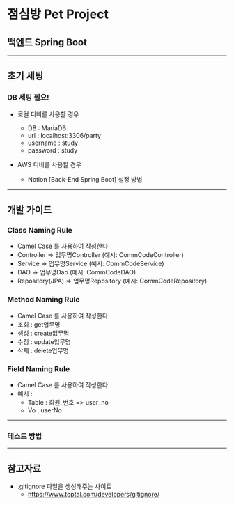 # 점심방 Pet Project

## 백엔드 Spring Boot

---

## 초기 세팅

### DB 세팅 필요!

- 로컬 디비를 사용할 경우
  - DB : MariaDB 
  - url : localhost:3306/party
  - username : study
  - password : study

- AWS 디비를 사용할 경우
  - Notion [Back-End Spring Boot] 설정 방법

---

## 개발 가이드

### Class Naming Rule
- Camel Case 를 사용하여 작성한다
- Controller => 업무명Controller (예시: CommCodeController)
- Service => 업무명Service (예시: CommCodeService)
- DAO => 업무명Dao (예시: CommCodeDAO)
- Repository(JPA) => 업무명Repository (예시: CommCodeRepository)

### Method Naming Rule
- Camel Case 를 사용하여 작성한다
- 조회 : get업무명
- 생성 : create없무명
- 수정 : update업무명
- 삭제 : delete업무명

### Field Naming Rule
- Camel Case 를 사용하여 작성한다
- 예시 : 
  - Table : 회원_번호 => user_no
  - Vo    : userNo

---

### 테스트 방법

---

## 참고자료

- .gitignore 파일을 생성해주는 사이트
  - https://www.toptal.com/developers/gitignore/
